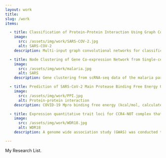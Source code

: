 ```yaml
---
layout: work
title:
slug: /work
items:

  - title: Classification of Protein-Protein Interaction Using Graph Convolutional Networks 
    image:
      src: /assets/img/work/SARS-COV-2.jpg
      alt: SARS-COV-2
    description: Multi-input graph convolutional networks for classification of protein-protein interaction by using PyTorch, PyTorch Geometric, Biotite. The original dataset is from <a href="https://www.biorxiv.org/content/10.1101/2020.09.17.301200v2">Baranwal et al.</a>. This project is cooperated with <a href="https://mhlee216.github.io/">MyeongHoon Lee</a> 

  - title: Node Clustering of Gene Co-expression Network from Single-cell RNA Sequencing Using Node2Vec
    image:
      src: /assets/img/work/malaria.jpg
      alt: SARS
    description: Gene clustering from scRNA-seq data of the malaria parasite for life cycle analysis. The original dataset is from <a href="https://www.sciencedirect.com/science/article/pii/S0014482718306438?via%3Dihub">Ngara et al.</a>. This project is cooperated with <a href="https://mhlee216.github.io/">MyeongHoon Lee</a>, TaeGyu Ha.  

  - title: Prediction of SARS-CoV-2 Main Protease Binding Free Energy Using Graph Convolutional Networks 
    image:
      src: /assets/img/work/PPI.jpg
      alt: Protein-protein interaction
    description: COVID-19 Mpro binding free energy (kcal/mol, calculated by AutoDock Vina) prediction for fast drug discovery using graph convolutional networks. The original dataset is from <a href="https://github.com/omarwagih/covid19-docking">Omar Wagih</a>. This project is cooperated with <a href="https://mhlee216.github.io/">MyeongHoon Lee</a>. 

  - title: Expression quantitative trait loci for CCR4-NOT complex that regulate global gene expression 
    image:
      src: /assets/img/work/WDR18.jpg
      alt: WDR18
    description: A genome wide association study (GWAS) was conducted to identify expression quantitative trait loci (eQTLs) for the CCR4-NOT complex that regulated gene expression at all steps. Data derived from RNA expression in lymphoblastoid cells of 373 unrelated Europeans. We analyzed the genetic associations of SNPs with expression of the genes encoding 10 proteins: CNOT1, CNOT2, CNOT3, CNOT4, CCR4a, CAF1, CAF40, CNOT10, CNOT11, and TAB182 among CCR4-NOT complex. In the current study, we revealed 2 eQTLs associated with CNOT4 (P < ). One (rs114824303) of them was located the intronic site of the gene encoding WD Repeat Domain 18 (WDR18). And then rs114824303 have strong linkage with cis-eQTLs for gene encoding WDR18. WDR18 is well known subunit of Five Friends of Methylated Chromatin Target (5FMC) that regulate gene expression dependent with ZNF148. CNOT4 target Promoter GH07J135507 (GeneHancer ID) have ZNF 148 that is one of transcription factor binding sites. The current study suggested 2 novel eQTLs for CNOT4 and association with WDR18 of 5FMC. Further studies are required to understand their underlying mechanisms to unknown pathway that includes CCR4-NOT complex and 5FMC complex.

---
```


My Research List.
<br />
<br />
